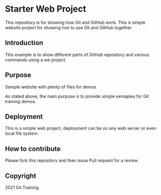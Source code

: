 # Starter Web Project

This repository is for showing how Git and GitHub work.
This is simple website project for showing hoe to use Git and GitHub together.

## Introduction

This example is to show different parts of GitHub repository and various commands using a we project.

## Purpose

Sample website with plenty of files for demos

As stated above, the main purpose is to provide simple exmaples for Git training demos.

## Deployment

This is a simple web project, deployment can be on any web server or even local file system.

## How to contribute

Please fork this repository and then issue Pull request for a review.

## Copyright

2021 Git.Training